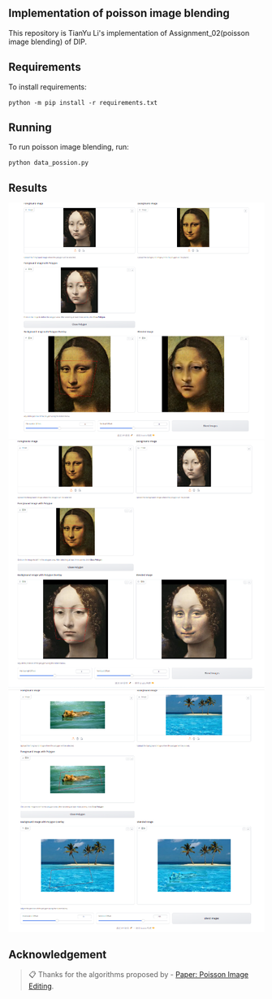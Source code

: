 
## Implementation of poisson image blending

This repository is TianYu Li's implementation of Assignment_02(poisson image blending) of DIP. 

## Requirements

To install requirements:

```setup
python -m pip install -r requirements.txt
```


## Running

To run poisson image blending, run:

```setup
python data_possion.py
```

## Results
<img src="1.jpg" alt="alt text" width="800">
<img src="2.jpg" alt="alt text" width="800">
<img src="3.jpg" alt="alt text" width="800">

## Acknowledgement

>📋 Thanks for the algorithms proposed by - [Paper: Poisson Image Editing](https://www.cs.jhu.edu/~misha/Fall07/Papers/Perez03.pdf).

